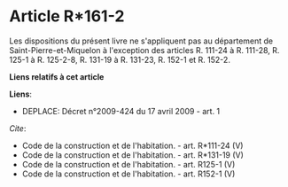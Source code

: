 # Article R*161-2

Les dispositions du présent livre ne s'appliquent pas au département de Saint-Pierre-et-Miquelon à l'exception des articles
R. 111-24 à R. 111-28, R. 125-1 à R. 125-2-8, 
R. 131-19 à R. 131-23, R. 152-1 et R. 152-2.

**Liens relatifs à cet article**

**Liens**:

  - DEPLACE: Décret n°2009-424 du 17 avril 2009 - art. 1

_Cite_:

  - Code de la construction et de l'habitation. - art. R*111-24 (V)
  - Code de la construction et de l'habitation. - art. R*131-19 (V)
  - Code de la construction et de l'habitation. - art. R125-1 (V)
  - Code de la construction et de l'habitation. - art. R152-1 (V)
